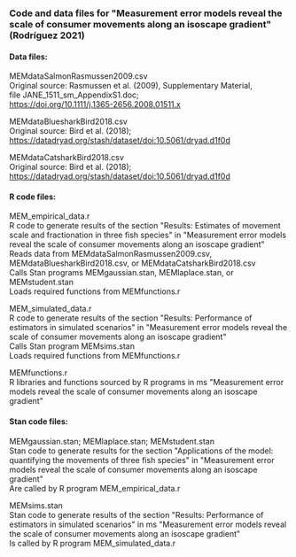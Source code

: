 ### Code and data files for "Measurement error models reveal the scale of consumer movements along an isoscape gradient" (Rodríguez 2021)   

#### Data files:   
MEMdataSalmonRasmussen2009.csv   
Original source: Rasmussen et al. (2009), Supplementary Material,   
file JANE_1511_sm_AppendixS1.doc;   
https://doi.org/10.1111/j.1365-2656.2008.01511.x   

MEMdataBluesharkBird2018.csv   
Original source: Bird et al. (2018);   
https://datadryad.org/stash/dataset/doi:10.5061/dryad.d1f0d  

MEMdataCatsharkBird2018.csv   
Original source: Bird et al. (2018);   
https://datadryad.org/stash/dataset/doi:10.5061/dryad.d1f0d  

#### R code files:
MEM_empirical_data.r   
R code to generate results of the section "Results: Estimates of movement scale and fractionation in three fish species" in "Measurement error models
reveal the scale of consumer movements along an isoscape gradient"      
Reads data from MEMdataSalmonRasmussen2009.csv, MEMdataBluesharkBird2018.csv, or MEMdataCatsharkBird2018.csv   
Calls Stan programs MEMgaussian.stan, MEMlaplace.stan, or MEMstudent.stan   
Loads required functions from MEMfunctions.r   

MEM_simulated_data.r   
R code to generate results of the section "Results: Performance of estimators in simulated scenarios" in "Measurement error models reveal the scale of consumer movements along an isoscape gradient"   
Calls Stan program MEMsims.stan   
Loads required functions from MEMfunctions.r   

MEMfunctions.r   
R libraries and functions sourced by R programs in ms "Measurement error models reveal the scale of consumer movements along an isoscape gradient"   

#### Stan code files:   
MEMgaussian.stan; MEMlaplace.stan; MEMstudent.stan   
Stan code to generate results for the section "Applications of the model: quantifying the movements of three fish species" in "Measurement error models reveal the scale of consumer movements along an isoscape gradient"   
Are called by R program MEM_empirical_data.r   
 
MEMsims.stan   
Stan code to generate results of the section "Results: Performance of estimators in simulated scenarios" in ms "Measurement error models reveal the scale of consumer movements along an isoscape gradient"   
Is called by R program MEM_simulated_data.r   
